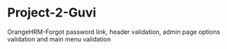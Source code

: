 # Project-2-Guvi
OrangeHRM-Forgot password link,  header validation, admin page options validation and main menu validation
